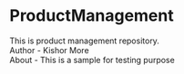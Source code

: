 # ProductManagement
This is product management repository.
<br>
Author - Kishor More
<br>
About - This is a sample for testing purpose 
